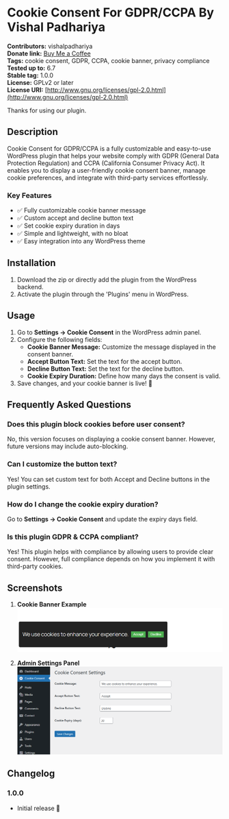 # Cookie Consent For GDPR/CCPA By Vishal Padhariya

**Contributors:** vishalpadhariya  
**Donate link:** [Buy Me a Coffee](https://buymeacoffee.com/vishalpadhariya)  
**Tags:** cookie consent, GDPR, CCPA, cookie banner, privacy compliance  
**Tested up to:** 6.7  
**Stable tag:** 1.0.0  
**License:** GPLv2 or later  
**License URI:** [http://www.gnu.org/licenses/gpl-2.0.html](http://www.gnu.org/licenses/gpl-2.0.html)  

Thanks for using our plugin.

## Description

Cookie Consent for GDPR/CCPA is a fully customizable and easy-to-use WordPress plugin that helps your website comply with GDPR (General Data Protection Regulation) and CCPA (California Consumer Privacy Act). It enables you to display a user-friendly cookie consent banner, manage cookie preferences, and integrate with third-party services effortlessly.

### Key Features

- ✅ Fully customizable cookie banner message  
- ✅ Custom accept and decline button text  
- ✅ Set cookie expiry duration in days  
- ✅ Simple and lightweight, with no bloat  
- ✅ Easy integration into any WordPress theme  

## Installation

1. Download the zip or directly add the plugin from the WordPress backend.  
2. Activate the plugin through the 'Plugins' menu in WordPress.  

## Usage

1. Go to **Settings → Cookie Consent** in the WordPress admin panel.  
2. Configure the following fields:  
    - **Cookie Banner Message:** Customize the message displayed in the consent banner.  
    - **Accept Button Text:** Set the text for the accept button.  
    - **Decline Button Text:** Set the text for the decline button.  
    - **Cookie Expiry Duration:** Define how many days the consent is valid.  
3. Save changes, and your cookie banner is live! 🚀  

## Frequently Asked Questions

### Does this plugin block cookies before user consent?

No, this version focuses on displaying a cookie consent banner. However, future versions may include auto-blocking.

### Can I customize the button text?

Yes! You can set custom text for both Accept and Decline buttons in the plugin settings.

### How do I change the cookie expiry duration?

Go to **Settings → Cookie Consent** and update the expiry days field.

### Is this plugin GDPR & CCPA compliant?

Yes! This plugin helps with compliance by allowing users to provide clear consent. However, full compliance depends on how you implement it with third-party cookies.

## Screenshots

1. **Cookie Banner Example**  
    ![A preview of the customizable cookie consent banner.](https://raw.githubusercontent.com/vishalpadhariya/cookie-consent-by-vp/refs/heads/main/screenshots/Cookie-Banner-Example.png)  

2. **Admin Settings Panel**  
    ![Configure message, button texts, and expiry settings easily.](https://raw.githubusercontent.com/vishalpadhariya/cookie-consent-by-vp/refs/heads/main/screenshots/Admin-Settings-Panel.png)  

## Changelog

### 1.0.0
- Initial release 🎉
